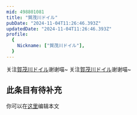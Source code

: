 ```yaml
---
mid: 498801081
title: "賀茂川ドイル"
pubDate: "2024-11-04T11:26:46.393Z"
updatedDate: "2024-11-04T11:26:46.393Z"
profile:
  {
    Nickname: ["賀茂川ドイル"],
  }
---
```


关注[賀茂川ドイル](https://space.bilibili.com/498801081)谢谢喵~ 关注[賀茂川ドイル](https://space.bilibili.com/498801081)谢谢喵~

## 此条目有待补充
你可以在[这里](https://github.com/Yuhanawa/VTuber.ICU/edit/master/src/content/v/賀茂川ドイル/index.md)编辑本文

